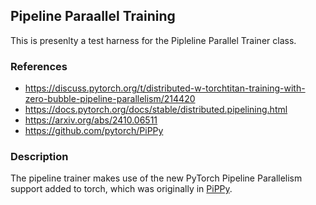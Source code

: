 ## Pipeline Paraallel Training

This is presenlty a test harness for the Pipleline Parallel Trainer class.

### References

- https://discuss.pytorch.org/t/distributed-w-torchtitan-training-with-zero-bubble-pipeline-parallelism/214420  
- https://docs.pytorch.org/docs/stable/distributed.pipelining.html  
- https://arxiv.org/abs/2410.06511  
- https://github.com/pytorch/PiPPy

### Description

The pipeline trainer makes use of the new PyTorch Pipeline Parallelism support added to torch, which was originally in [PiPPy](https://github.com/pytorch/PiPPy).
